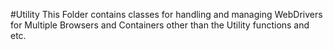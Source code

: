 #Utility
This Folder contains classes for handling and managing WebDrivers for Multiple Browsers and Containers other than the Utility functions and etc.